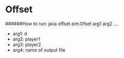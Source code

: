 Offset
================

######How to run: 
	java offset.sim.Ofset arg1 arg2 ....

- arg1: d
- arg2: player1
- arg3: player2
- arg4: name of output file
